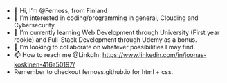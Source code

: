 - 👋 Hi, I’m @Fernoss, from Finland
- 👀 I’m interested in coding/programming in general, Clouding and Cybersecurity.
- 🌱 I’m currently learning Web Development through University (First year rookie) and Full-Stack Development through Udemy as a bonus.
- 💞️ I’m looking to collaborate on whatever possibilities I may find. 
- 📫 How to reach me @LinkdIn: https://www.linkedin.com/in/joonas-koskinen-416a50197/
- Remember to checkout fernoss.github.io for html + css.

<!---
Fernoss/Fernoss is a ✨ special ✨ repository because its `README.md` (this file) appears on your GitHub profile.
You can click the Preview link to take a look at your changes.
--->

